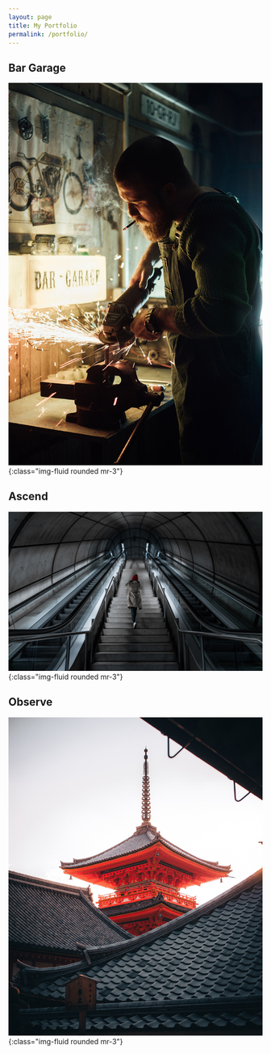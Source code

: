```yaml
---
layout: page
title: My Portfolio
permalink: /portfolio/
---
```

## Bar Garage
![](/assets/images/portfolio-34847022.jpg){:class="img-fluid rounded mr-3"}

## Ascend
![](/assets/images/portfolio-34291662.jpg){:class="img-fluid rounded mr-3"}

## Observe
![](/assets/images/portfolio-33809672.jpg){:class="img-fluid rounded mr-3"}

